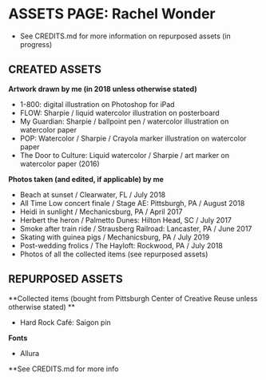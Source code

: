 # ASSETS PAGE: Rachel Wonder
* See CREDITS.md for more information on repurposed assets (in progress)

## CREATED ASSETS
**Artwork drawn by me (in 2018 unless otherwise stated)**
* 1-800: digital illustration on Photoshop for iPad
* FLOW: Sharpie / liquid watercolor illustration on posterboard
* My Guardian: Sharpie / ballpoint pen / watercolor illustration on watercolor paper
* POP: Watercolor / Sharpie / Crayola marker illustration on watercolor paper
* The Door to Culture: Liquid watercolor / Sharpie / art marker on watercolor paper (2016)

	
**Photos taken (and edited, if applicable) by me**
* Beach at sunset / Clearwater, FL / July 2018
* All Time Low concert finale / Stage AE: Pittsburgh, PA / August 2018
* Heidi in sunlight / Mechanicsburg, PA / April 2017
* Herbert the heron / Palmetto Dunes: Hilton Head, SC / July 2017
* Smoke after train ride / Strausberg Railroad: Lancaster, PA / June 2017
* Skating with guinea pigs / Mechanicsburg, PA / July 2019
* Post-wedding frolics / The Hayloft: Rockwood, PA / July 2018
* Photos of all the collected items (see repurposed assets) 

## REPURPOSED ASSETS

**Collected items (bought from Pittsburgh Center of Creative Reuse unless otherwise stated) ** 
* Hard Rock Café: Saigon pin

**Fonts**
* Allura
	

**See CREDITS.md for more info
